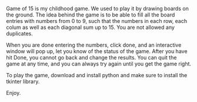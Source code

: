 Game of 15 is my childhood game. We used to play it by drawing boards on the ground. 
The idea behind the game is to be able to fill all the board entries with numbers from 0 to 9, 
such that the numbers in each row, each colum as well as each diagonal sum up to 15. 
You are not allowed any duplicates. 

When you are done entering the numbers, click done, and an interactive window will pop up, let you know of the status of the game. 
After you have hit Done, you cannot go back and change the results. 
You can quit the game at any time, and you can always try again until you get the game right. 

To play the game, download and install python and make sure to install the tkinter library. 

Enjoy. 
